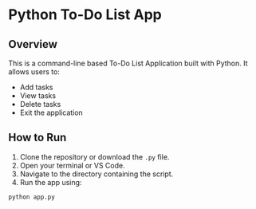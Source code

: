 # Python To-Do List App

## Overview

This is a command-line based To-Do List Application built with Python. It allows users to:

- Add tasks
- View tasks
- Delete tasks
- Exit the application

## How to Run

1. Clone the repository or download the `.py` file.
2. Open your terminal or VS Code.
3. Navigate to the directory containing the script.
4. Run the app using:

```bash
python app.py
